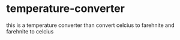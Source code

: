# temperature-converter
this is a temperature converter than convert celcius to farehnite and farehnite to celcius
